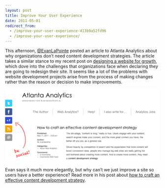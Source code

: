 ```yaml
---
layout: post
title: Improve Your User Experience
date: 2011-05-01
redirect_from:
  - /improve-your-user-experience-413b9a52fd96
  - /improve-your-user-experience/
---
```


This afternoon, [@EvanLaPointe](https://twitter.com/evanlapointe) posted an article to Atlanta Analytics about why organizations don’t need content development strategies. The article takes a similar stance to my recent post on [designing a website for growth](/articles/website-redesign-and-iteration), which dove into the challenges that organizations face when declaring they are going to redesign their site. It seems like a lot of the problems with website development projects arise from the process of making changes rather than the reason or decision to make improvements.

![Atlanta Analytics Article on Content Development](/images/atlanta-analytics-content-development.png)

Evan says it much more elegantly, but why can’t we just improve a site so users have a better experience? Read more in his post about [how to craft an effective content development strategy](http://www.atlantaanalytics.com/about-web-analytics/how-to-craft-an-effective-content-development-strategy/).